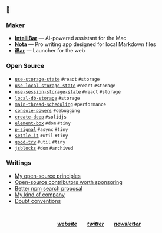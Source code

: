 ### 👋

### Maker

- [**IntelliBar**](https://intellibar.app/) — AI-powered assistant for the Mac
- [**Nota**](https://nota.md/) — Pro writing app designed for local Markdown files
- [**iBar**](https://ibar.app/) — Launcher for the web

### Open Source

- [`use-storage-state`](https://github.com/astoilkov/use-storage-state) `#react` `#storage`
- [`use-local-storage-state`](https://github.com/astoilkov/use-local-storage-state) `#react` `#storage`
- [`use-session-storage-state`](https://github.com/astoilkov/use-session-storage-state) `#react` `#storage`
- [`local-db-storage`](https://github.com/astoilkov/local-db-storage) `#storage`
- [`main-thread-scheduling`](https://github.com/astoilkov/main-thread-scheduling) `#performance`
- [`console-powers`](https://github.com/astoilkov/console-powers) `#debugging`
- [`create-deep`](https://github.com/astoilkov/create-deep) `#solidjs`
- [`element-box`](https://github.com/astoilkov/element-box) `#dom` `#tiny`
- [`p-signal`](https://github.com/astoilkov/p-signal) `#async` `#tiny`
- [`settle-it`](https://github.com/astoilkov/settle-it) `#util` `#tiny`
- [`good-try`](https://github.com/astoilkov/good-try) `#util` `#tiny`
- [`jsblocks`](https://github.com/astoilkov/jsblocks) `#dom` `#archived`

### Writings

- [My open-source principles](https://astoilkov.com/my-open-source-principles)
- [Open-source contributors worth sponsoring](https://astoilkov.com/open-source-contributors-worth-sponsoring)
- [Better npm search proposal](https://astoilkov.com/better-npm-search-proposal)
- [My kind of company](https://astoilkov.com/my-kind-of-company)
- [Doubt conventions](https://astoilkov.com/doubt-conventions)

<p>&nbsp;</p>

<p align="center">
  <a href="https://astoilkov.com/"><b><i>website</i></b></a>
  &nbsp;
  &nbsp;
  &nbsp;
  <a href="https://twitter.com/antoniostoilkov"><b><i>twitter</i></b></a>
  &nbsp;
  &nbsp;
  &nbsp;
  <a href="https://astoilkov.com/newsletter"><b><i>newsletter</i></b></a>
</p>
